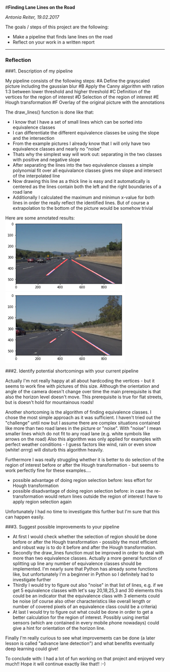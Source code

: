 #**Finding Lane Lines on the Road** 


*Antonia Reiter, 19.02.2017*

The goals / steps of this project are the following:
* Make a pipeline that finds lane lines on the road
* Reflect on your work in a written report


[image1]: solidWhiteCurve_Annotated.jpg "solidWhiteCurve_Annotated"
[image2]: solidWhiteRight_Annotated.jpg "solidWhiteRight_Annotated"

---

### Reflection

###1. Description of my pipeline

My pipeline consists of the following steps:
#A Define the grayscaled picture including the gaussian blur
#B Apply the Canny algorithm with ration 1:3 between lower threshold and higher threshold
#C Definition of the vertices for the region of interest
#D Selection of the region of interest
#E Hough transformation
#F Overlay of the original picture with the annotations

The draw_lines() function is done like that:
- I know that I have a set of small lines which can be sorted into equivalence classes 
- I can differentiate the different equivalence classes be using the slope and the intersection
- From the example pictures I already know that I will only have two equivalence classes and nearly no "noise"
- Thats why the simplest way will work out: separating in the two classes with positive and negative slope
- After separating the lines into the two equivalence classes a simple polynomial fit over all equivalance classes gives me slope and intersect of the interpolated line
- Now drawing this line as a thick line is easy and it automatically is centered as the lines contain both the left and the right boundaries of a road lane
- Additionally I calculated the maximum and minimun x-value for both lines in order the really reflect the identified lines. But of course a extrapolation to the bottom of the picture would be somehow trivial


Here are some annotated results:
![alt text][image1]
![alt text][image2]


###2. Identify potential shortcomings with your current pipeline

Actually I'm not really happy at all about hardcoding the vertices - but it seems to work fine with pictures of this size.
Although the orientation and angle of the camera doesn't change over time the main prerequisite is that also the horizon level doesn't move.
This prerequisite is true for flat streets, but is doesn't hold for mountainous roads!

Another shortcoming is the algorithm of finding equivalence classes. I chose the most simple approach as it was sufficient.
I haven't tried out the "challenge" until now but I assume there are complex situations contained like more than two road lanes in the picture or "noise".
With "noise" I mean smaller lines which do not fit to any road lane (e.g. white symbols like arrows on the road)
Also this algorithm was only applied for examples with perfect weather conditions - I guess factors like wind, rain or even snow (white! *arrrg*) will disturb this algorithm heavily.

Furthermore I was really struggling whether it is better to do selection of the region of interest before or after the Hough transformation - but seems to work perfectly fine for these examples....
- possible advantage of doing region selection before: less effort for Hough transformation
- possible disadvantage of doing region selection before: in case the re-transformation would return lines outside the region of interest I have to apply region selection again

Unfortunately I had no time to investigate this further but I'm sure that this can happen easily.



###3. Suggest possible improvements to your pipeline

- At first I would check whether the selection of region should be done before or after the Hough transformation - possibly the most efficient and robust way is to do it before and after the Hough transformation.
- Secondly the draw_lines function must be improved in order to deal with more than two equivalence classes. Actually a more general function of splitting up line any number of equivalence classes should be implemented. I'm nearly sure that Python has already some functions like, but unfortunately I'm a beginner in Python so I definitely had to investigate further
- Thirdly I would try to figure out also "noise" in that list of lines, e.g. if we get 5 equivalence classes with let's say 20,18,25,3 and 30 elements this could be an indicator that the equivalence class with 3 elements could be noise (of course also other characteristics like overall length or number of covered pixels of an equivalence class could be a criteria)
- At last I would try to figure out what could be done in order to get a better calculation for the region of interest. Possibly using inertial sensors (which are contained in every mobile phone nowadays) could give a hint for orientation of the horizon line.

Finally I'm really curious to see what improvements can be done (a later lesson is called "advance lane detection") and what benefits eventually deep learning could give!

To conclude with: I had a lot of fun working on that project and enjoyed very much!! Hope it will continue exactly like that!! :-)